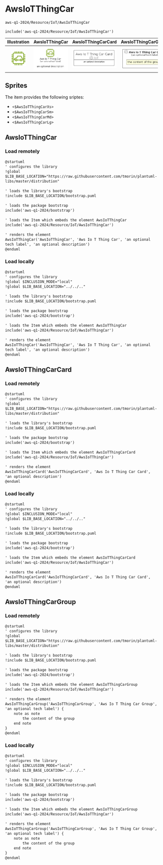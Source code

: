 # AwsIoTThingCar


```text
aws-q1-2024/Resource/IoT/AwsIoTThingCar
```

```text
include('aws-q1-2024/Resource/IoT/AwsIoTThingCar')
```



| Illustration | AwsIoTThingCar | AwsIoTThingCarCard | AwsIoTThingCarGroup |
| :---: | :---: | :---: | :---: |
| ![illustration for Illustration](../../../aws-q1-2024/Resource/IoT/AwsIoTThingCar.png) | ![illustration for AwsIoTThingCar](../../../aws-q1-2024/Resource/IoT/AwsIoTThingCar.Local.png) | ![illustration for AwsIoTThingCarCard](../../../aws-q1-2024/Resource/IoT/AwsIoTThingCarCard.Local.png) | ![illustration for AwsIoTThingCarGroup](../../../aws-q1-2024/Resource/IoT/AwsIoTThingCarGroup.Local.png) |



## Sprites
The item provides the following sriptes:

- `<$AwsIoTThingCarXs>`
- `<$AwsIoTThingCarSm>`
- `<$AwsIoTThingCarMd>`
- `<$AwsIoTThingCarLg>`





## AwsIoTThingCar

### Load remotely
```plantuml
@startuml
' configures the library
!global $LIB_BASE_LOCATION="https://raw.githubusercontent.com/tmorin/plantuml-libs/master/distribution"

' loads the library's bootstrap
!include $LIB_BASE_LOCATION/bootstrap.puml

' loads the package bootstrap
include('aws-q1-2024/bootstrap')

' loads the Item which embeds the element AwsIoTThingCar
include('aws-q1-2024/Resource/IoT/AwsIoTThingCar')

' renders the element
AwsIoTThingCar('AwsIoTThingCar', 'Aws Io T Thing Car', 'an optional tech label', 'an optional description')
@enduml
```

### Load locally
```plantuml
@startuml
' configures the library
!global $INCLUSION_MODE="local"
!global $LIB_BASE_LOCATION="../../.."

' loads the library's bootstrap
!include $LIB_BASE_LOCATION/bootstrap.puml

' loads the package bootstrap
include('aws-q1-2024/bootstrap')

' loads the Item which embeds the element AwsIoTThingCar
include('aws-q1-2024/Resource/IoT/AwsIoTThingCar')

' renders the element
AwsIoTThingCar('AwsIoTThingCar', 'Aws Io T Thing Car', 'an optional tech label', 'an optional description')
@enduml
```

## AwsIoTThingCarCard

### Load remotely
```plantuml
@startuml
' configures the library
!global $LIB_BASE_LOCATION="https://raw.githubusercontent.com/tmorin/plantuml-libs/master/distribution"

' loads the library's bootstrap
!include $LIB_BASE_LOCATION/bootstrap.puml

' loads the package bootstrap
include('aws-q1-2024/bootstrap')

' loads the Item which embeds the element AwsIoTThingCarCard
include('aws-q1-2024/Resource/IoT/AwsIoTThingCar')

' renders the element
AwsIoTThingCarCard('AwsIoTThingCarCard', 'Aws Io T Thing Car Card', 'an optional description')
@enduml
```

### Load locally
```plantuml
@startuml
' configures the library
!global $INCLUSION_MODE="local"
!global $LIB_BASE_LOCATION="../../.."

' loads the library's bootstrap
!include $LIB_BASE_LOCATION/bootstrap.puml

' loads the package bootstrap
include('aws-q1-2024/bootstrap')

' loads the Item which embeds the element AwsIoTThingCarCard
include('aws-q1-2024/Resource/IoT/AwsIoTThingCar')

' renders the element
AwsIoTThingCarCard('AwsIoTThingCarCard', 'Aws Io T Thing Car Card', 'an optional description')
@enduml
```

## AwsIoTThingCarGroup

### Load remotely
```plantuml
@startuml
' configures the library
!global $LIB_BASE_LOCATION="https://raw.githubusercontent.com/tmorin/plantuml-libs/master/distribution"

' loads the library's bootstrap
!include $LIB_BASE_LOCATION/bootstrap.puml

' loads the package bootstrap
include('aws-q1-2024/bootstrap')

' loads the Item which embeds the element AwsIoTThingCarGroup
include('aws-q1-2024/Resource/IoT/AwsIoTThingCar')

' renders the element
AwsIoTThingCarGroup('AwsIoTThingCarGroup', 'Aws Io T Thing Car Group', 'an optional tech label') {
    note as note
        the content of the group
    end note
}
@enduml
```

### Load locally
```plantuml
@startuml
' configures the library
!global $INCLUSION_MODE="local"
!global $LIB_BASE_LOCATION="../../.."

' loads the library's bootstrap
!include $LIB_BASE_LOCATION/bootstrap.puml

' loads the package bootstrap
include('aws-q1-2024/bootstrap')

' loads the Item which embeds the element AwsIoTThingCarGroup
include('aws-q1-2024/Resource/IoT/AwsIoTThingCar')

' renders the element
AwsIoTThingCarGroup('AwsIoTThingCarGroup', 'Aws Io T Thing Car Group', 'an optional tech label') {
    note as note
        the content of the group
    end note
}
@enduml
```

